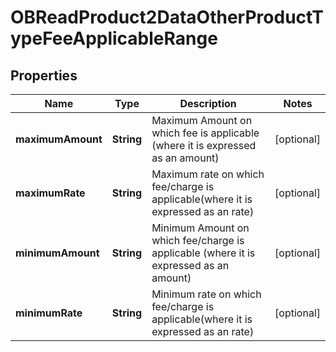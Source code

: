 
# OBReadProduct2DataOtherProductTypeFeeApplicableRange

## Properties
Name | Type | Description | Notes
------------ | ------------- | ------------- | -------------
**maximumAmount** | **String** | Maximum Amount on which fee is applicable (where it is expressed as an amount) |  [optional]
**maximumRate** | **String** | Maximum rate on which fee/charge is applicable(where it is expressed as an rate) |  [optional]
**minimumAmount** | **String** | Minimum Amount on which fee/charge is applicable (where it is expressed as an amount) |  [optional]
**minimumRate** | **String** | Minimum rate on which fee/charge is applicable(where it is expressed as an rate) |  [optional]



